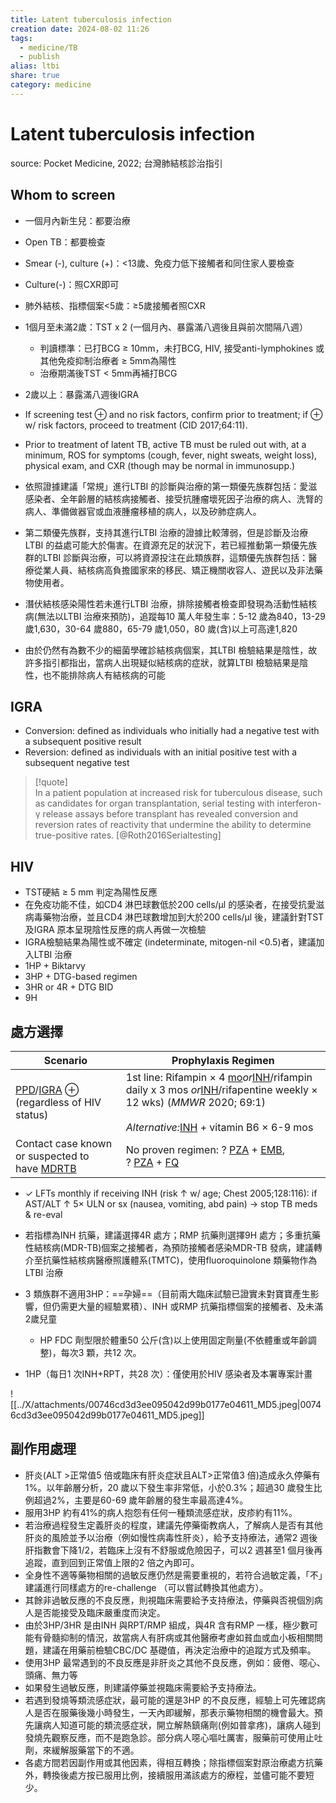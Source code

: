 ```yaml
---
title: Latent tuberculosis infection
creation date: 2024-08-02 11:26
tags:
  - medicine/TB
  - publish
alias: ltbi
share: true
category: medicine
---
```

# Latent tuberculosis infection  
source: Pocket Medicine, 2022; 台灣肺結核診治指引  
## Whom to screen  
- 一個月內新生兒：都要治療  
- Open TB：都要檢查  
- Smear (-), culture (+)：<13歲、免疫力低下接觸者和同住家人要檢查  
- Culture(-)：照CXR即可  
- 肺外結核、指標個案<5歲：≥5歲接觸者照CXR  
- 1個月至未滿2歲：TST x 2 (一個月內、暴露滿八週後且與前次間隔八週）  
    - 判讀標準：已打BCG ≥ 10mm，未打BCG, HIV, 接受anti-lymphokines 或其他免疫抑制治療者 ≥ 5mm為陽性  
    - 治療期滿後TST < 5mm再補打BCG  
- 2歲以上：暴露滿八週後IGRA  
  
- If screening test ⊕ and no risk factors, confirm prior to treatment; if ⊕ w/ risk factors, proceed to treatment (CID 2017;64:11).  
- Prior to treatment of latent TB, active TB must be ruled out with, at a minimum, ROS for symptoms (cough, fever, night sweats, weight loss), physical exam, and CXR (though may be normal in immunosupp.)  
  
- 依照證據建議「常規」進行LTBI 的診斷與治療的第一類優先族群包括：愛滋感染者、全年齡層的結核病接觸者、接受抗腫瘤壞死因子治療的病人、洗腎的病人、準備做器官或血液腫瘤移植的病人，以及矽肺症病人。  
- 第二類優先族群，支持其進行LTBI 治療的證據比較薄弱，但是診斷及治療LTBI 的益處可能大於傷害。在資源充足的狀況下，若已經推動第一類優先族群的LTBI 診斷與治療，可以將資源投注在此類族群，這類優先族群包括：醫療從業人員、結核病高負擔國家來的移民、矯正機關收容人、遊民以及非法藥物使用者。  
- 潛伏結核感染陽性若未進行LTBI 治療，排除接觸者檢查即發現為活動性結核病(無法以LTBI 治療來預防)，追蹤每10 萬人年發生率：5-12 歲為840，13-29 歲1,630，30-64 歲880，65-79 歲1,050，80 歲(含)以上可高達1,820  
- 由於仍然有為數不少的細菌學確診結核病個案，其LTBI 檢驗結果是陰性，故許多指引都指出，當病人出現疑似結核病的症狀，就算LTBI 檢驗結果是陰性，也不能排除病人有結核病的可能  
  
## IGRA  
  
- Conversion: defined as individuals who initially had a negative test with a subsequent positive result  
- Reversion: defined as individuals with an initial positive test with a subsequent negative test  
  
> [!quote]  
> In a patient population at increased risk for tuberculous disease, such as candidates for organ transplantation, serial testing with interferon-γ release assays before transplant has revealed conversion and reversion rates of reactivity that undermine the ability to determine true-positive rates. [@Roth2016Serialtesting]  
  
## HIV  
- TST硬結 ≥  5 mm 判定為陽性反應  
- 在免疫功能不佳，如CD4 淋巴球數低於200 cells/μl 的感染者，在接受抗愛滋病毒藥物治療，並且CD4 淋巴球數增加到大於200 cells/μl 後，建議針對TST 及IGRA 原本呈現陰性反應的病人再做一次檢驗  
- IGRA檢驗結果為陽性或不確定 (indeterminate, mitogen-nil <0.5)者，建議加入LTBI 治療  
- 1HP + Biktarvy  
- 3HP + DTG-based regimen  
- 3HR or 4R + DTG BID  
- 9H  
  
## 處方選擇  
  
| **Scenario**                                                                                                                                                                                                                                                                                                                                                                                                                                                                                                                                    | **Prophylaxis Regimen**                                                                                                                                                                                                                                                                                                                                                                                                                                                                                                                                                                                                                                                                                                                                                                                                                                                                                                                                                                                                                                                                                                                                              |  
| ----------------------------------------------------------------------------------------------------------------------------------------------------------------------------------------------------------------------------------------------------------------------------------------------------------------------------------------------------------------------------------------------------------------------------------------------------------------------------------------------------------------------------------------------- | -------------------------------------------------------------------------------------------------------------------------------------------------------------------------------------------------------------------------------------------------------------------------------------------------------------------------------------------------------------------------------------------------------------------------------------------------------------------------------------------------------------------------------------------------------------------------------------------------------------------------------------------------------------------------------------------------------------------------------------------------------------------------------------------------------------------------------------------------------------------------------------------------------------------------------------------------------------------------------------------------------------------------------------------------------------------------------------------------------------------------------------------------------------------- |  
| [PPD](https://ereader.oce.ovid.com/jwt/kjwtv/eyJhbGciOiJIUzI1NiJ9.eyJCT09LX0lEIjoiNTQ3MjIzIiwiZXhwIjoxNzIzNDc1NTM5LCJpYXQiOjE3MjM0NzE5Mzl9.qmpD8ncSYb5fNnaZ6IgMjEv-l05KThgmVE6qnXCm3ek/547223/fixed_epub_image/547223/OEBPS/chapter6.xhtml#AB531-R1)/[IGRA](https://ereader.oce.ovid.com/jwt/kjwtv/eyJhbGciOiJIUzI1NiJ9.eyJCT09LX0lEIjoiNTQ3MjIzIiwiZXhwIjoxNzIzNDc1NTM5LCJpYXQiOjE3MjM0NzE5Mzl9.qmpD8ncSYb5fNnaZ6IgMjEv-l05KThgmVE6qnXCm3ek/547223/fixed_epub_image/547223/OEBPS/chapter6.xhtml#AB336-R1) ⊕ (regardless of HIV status)         | 1st line: Rifampin × 4 [mo](https://ereader.oce.ovid.com/jwt/kjwtv/eyJhbGciOiJIUzI1NiJ9.eyJCT09LX0lEIjoiNTQ3MjIzIiwiZXhwIjoxNzIzNDc1NTM5LCJpYXQiOjE3MjM0NzE5Mzl9.qmpD8ncSYb5fNnaZ6IgMjEv-l05KThgmVE6qnXCm3ek/547223/fixed_epub_image/547223/OEBPS/chapter6.xhtml#AB420-R1)_or_[INH](https://ereader.oce.ovid.com/jwt/kjwtv/eyJhbGciOiJIUzI1NiJ9.eyJCT09LX0lEIjoiNTQ3MjIzIiwiZXhwIjoxNzIzNDc1NTM5LCJpYXQiOjE3MjM0NzE5Mzl9.qmpD8ncSYb5fNnaZ6IgMjEv-l05KThgmVE6qnXCm3ek/547223/fixed_epub_image/547223/OEBPS/chapter6.xhtml#AB343-R1)/rifampin daily x 3 mos _or_[INH](https://ereader.oce.ovid.com/jwt/kjwtv/eyJhbGciOiJIUzI1NiJ9.eyJCT09LX0lEIjoiNTQ3MjIzIiwiZXhwIjoxNzIzNDc1NTM5LCJpYXQiOjE3MjM0NzE5Mzl9.qmpD8ncSYb5fNnaZ6IgMjEv-l05KThgmVE6qnXCm3ek/547223/fixed_epub_image/547223/OEBPS/chapter6.xhtml#AB343-R1)/rifapentine weekly × 12 wks) (_MMWR_ 2020; 69:1)<br><br>_Alternative:_[INH](https://ereader.oce.ovid.com/jwt/kjwtv/eyJhbGciOiJIUzI1NiJ9.eyJCT09LX0lEIjoiNTQ3MjIzIiwiZXhwIjoxNzIzNDc1NTM5LCJpYXQiOjE3MjM0NzE5Mzl9.qmpD8ncSYb5fNnaZ6IgMjEv-l05KThgmVE6qnXCm3ek/547223/fixed_epub_image/547223/OEBPS/chapter6.xhtml#AB343-R1) + vitamin B6 × 6-9 mos |  
| Contact case known or suspected to have [MDR](https://ereader.oce.ovid.com/jwt/kjwtv/eyJhbGciOiJIUzI1NiJ9.eyJCT09LX0lEIjoiNTQ3MjIzIiwiZXhwIjoxNzIzNDc1NTM5LCJpYXQiOjE3MjM0NzE5Mzl9.qmpD8ncSYb5fNnaZ6IgMjEv-l05KThgmVE6qnXCm3ek/547223/fixed_epub_image/547223/OEBPS/chapter6.xhtml#AB408-R1)[TB](https://ereader.oce.ovid.com/jwt/kjwtv/eyJhbGciOiJIUzI1NiJ9.eyJCT09LX0lEIjoiNTQ3MjIzIiwiZXhwIjoxNzIzNDc1NTM5LCJpYXQiOjE3MjM0NzE5Mzl9.qmpD8ncSYb5fNnaZ6IgMjEv-l05KThgmVE6qnXCm3ek/547223/fixed_epub_image/547223/OEBPS/chapter6.xhtml#AB662-R1) | No proven regimen: ? [PZA](https://ereader.oce.ovid.com/jwt/kjwtv/eyJhbGciOiJIUzI1NiJ9.eyJCT09LX0lEIjoiNTQ3MjIzIiwiZXhwIjoxNzIzNDc1NTM5LCJpYXQiOjE3MjM0NzE5Mzl9.qmpD8ncSYb5fNnaZ6IgMjEv-l05KThgmVE6qnXCm3ek/547223/fixed_epub_image/547223/OEBPS/chapter6.xhtml#AB564-R1) + [EMB](https://ereader.oce.ovid.com/jwt/kjwtv/eyJhbGciOiJIUzI1NiJ9.eyJCT09LX0lEIjoiNTQ3MjIzIiwiZXhwIjoxNzIzNDc1NTM5LCJpYXQiOjE3MjM0NzE5Mzl9.qmpD8ncSYb5fNnaZ6IgMjEv-l05KThgmVE6qnXCm3ek/547223/fixed_epub_image/547223/OEBPS/chapter6.xhtml#AB222-R1), ? [PZA](https://ereader.oce.ovid.com/jwt/kjwtv/eyJhbGciOiJIUzI1NiJ9.eyJCT09LX0lEIjoiNTQ3MjIzIiwiZXhwIjoxNzIzNDc1NTM5LCJpYXQiOjE3MjM0NzE5Mzl9.qmpD8ncSYb5fNnaZ6IgMjEv-l05KThgmVE6qnXCm3ek/547223/fixed_epub_image/547223/OEBPS/chapter6.xhtml#AB564-R1) + [FQ](https://ereader.oce.ovid.com/jwt/kjwtv/eyJhbGciOiJIUzI1NiJ9.eyJCT09LX0lEIjoiNTQ3MjIzIiwiZXhwIjoxNzIzNDc1NTM5LCJpYXQiOjE3MjM0NzE5Mzl9.qmpD8ncSYb5fNnaZ6IgMjEv-l05KThgmVE6qnXCm3ek/547223/fixed_epub_image/547223/OEBPS/chapter6.xhtml#AB253-R1)                                                                                                                       |  
- ✓ LFTs monthly if receiving INH (risk ↑ w/ age; Chest 2005;128:116): if AST/ALT ↑ 5× ULN or sx (nausea, vomiting, abd pain) → stop TB meds & re-eval  
  
- 若指標為INH 抗藥，建議選擇4R 處方；RMP 抗藥則選擇9H 處方；多重抗藥性結核病(MDR-TB)個案之接觸者，為預防接觸者感染MDR-TB 發病，建議轉介至抗藥性結核病醫療照護體系(TMTC)，使用fluoroquinolone 類藥物作為LTBI 治療  
- 3 類族群不適用3HP：==孕婦==（目前兩大臨床試驗已證實未對寶寶產生影響，但仍需更大量的經驗累積）、INH 或RMP 抗藥指標個案的接觸者、及未滿2歲兒童  
	- HP FDC 劑型限於體重50 公斤(含)以上使用固定劑量(不依體重或年齡調整)，每次3 顆，共12 次。  
- 1HP（每日1 次INH+RPT，共28 次）：僅使用於HIV 感染者及本署專案計畫  
  
![[../X/attachments/00746cd3d3ee095042d99b0177e04611_MD5.jpeg|00746cd3d3ee095042d99b0177e04611_MD5.jpeg]]  
  
## 副作用處理  
- 肝炎(ALT >正常值5 倍或臨床有肝炎症狀且ALT>正常值3 倍)造成永久停藥有1%。以年齡層分析，20 歲以下發生率非常低，小於0.3%；超過30 歲發生比例超過2%，主要是60-69 歲年齡層的發生率最高達4%。  
- 服用3HP 約有41%的病人抱怨有任何一種類流感症狀，皮疹約有11%。  
- 若治療過程發生定義肝炎的程度，建議先停藥衛教病人，了解病人是否有其他肝炎的風險並予以治療（例如慢性病毒性肝炎），給予支持療法，通常2 週後肝指數會下降1/2，若臨床上沒有不舒服或危險因子，可以2 週甚至1 個月後再追蹤，直到回到正常值上限的2 倍之內即可。  
- 全身性不適等藥物相關的過敏反應仍然是需要重視的，若符合過敏定義，「不」建議進行同樣處方的re-challenge （可以嘗試轉換其他處方）。  
- 其餘非過敏反應的不良反應，則視臨床需要給予支持療法，停藥與否視個別病人是否能接受及臨床嚴重度而決定。  
- 由於3HP/3HR 是由INH 與RPT/RMP 組成，與4R 含有RMP 一樣，極少數可能有骨髓抑制的情況，故當病人有肝病或其他醫療考慮如貧血或血小板相關問題，建議在用藥前檢驗CBC/DC 基礎值，再決定治療中的追蹤方式及頻率。  
- 使用3HP 最常遇到的不良反應是非肝炎之其他不良反應，例如：疲倦、噁心、頭痛、無力等  
- 如果發生過敏反應，則建議停藥並視臨床需要給予支持療法。  
- 若遇到發燒等類流感症狀，最可能的還是3HP 的不良反應，經驗上可先確認病人是否在服藥後幾小時發生，一天內即緩解，那表示藥物相關的機會最大。預先讓病人知道可能的類流感症狀，開立解熱鎮痛劑(例如普拿疼)，讓病人碰到發燒先觀察反應，而不是跑急診。部分病人噁心嘔吐厲害，服藥前可使用止吐劑，來緩解服藥當下的不適。  
- 各處方間若因副作用或其他因素，得相互轉換；除指標個案對原治療處方抗藥外，轉換後處方按已服用比例，接續服用滿該處方的療程，並儘可能不要短少。  
  
